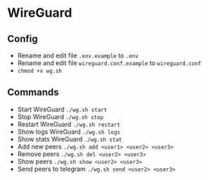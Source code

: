 # WireGuard

## Config

* Rename and edit file ```.env.example``` to ```.env```
* Rename and edit file ```wireguard.conf.example``` to ```wireguard.conf```
* ```chmod +x wg.sh```

## Commands

* Start WireGuard ```./wg.sh start```
* Stop WireGuard ```./wg.sh stop```
* Restart WireGuard ```./wg.sh restart```
* Show logs WireGuard ```./wg.sh logs```
* Show stats WireGuard ```./wg.sh stat```
* Add new peers ```./wg.sh add <user1> <user2> <user3>```
* Remove peers ```./wg.sh del <user2> <user3>```
* Show peers ```./wg.sh show <user2> <user3>```
* Send peers to telegram ```./wg.sh send <user2> <user3>```
